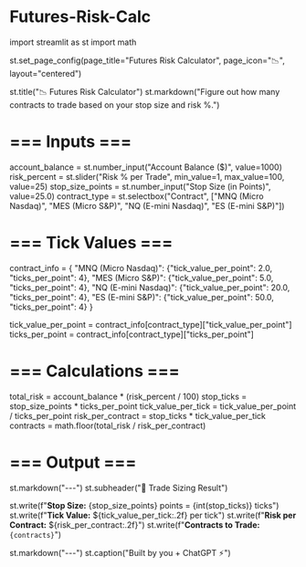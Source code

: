 # Futures-Risk-Calc
import streamlit as st
import math

st.set_page_config(page_title="Futures Risk Calculator", page_icon="📉", layout="centered")

st.title("📉 Futures Risk Calculator")
st.markdown("Figure out how many contracts to trade based on your stop size and risk %.")

# === Inputs ===
account_balance = st.number_input("Account Balance ($)", value=1000)
risk_percent = st.slider("Risk % per Trade", min_value=1, max_value=100, value=25)
stop_size_points = st.number_input("Stop Size (in Points)", value=25.0)
contract_type = st.selectbox("Contract", ["MNQ (Micro Nasdaq)", "MES (Micro S&P)", "NQ (E-mini Nasdaq)", "ES (E-mini S&P)"])

# === Tick Values ===
contract_info = {
    "MNQ (Micro Nasdaq)": {"tick_value_per_point": 2.0, "ticks_per_point": 4},
    "MES (Micro S&P)": {"tick_value_per_point": 5.0, "ticks_per_point": 4},
    "NQ (E-mini Nasdaq)": {"tick_value_per_point": 20.0, "ticks_per_point": 4},
    "ES (E-mini S&P)": {"tick_value_per_point": 50.0, "ticks_per_point": 4}
}

tick_value_per_point = contract_info[contract_type]["tick_value_per_point"]
ticks_per_point = contract_info[contract_type]["ticks_per_point"]

# === Calculations ===
total_risk = account_balance * (risk_percent / 100)
stop_ticks = stop_size_points * ticks_per_point
tick_value_per_tick = tick_value_per_point / ticks_per_point
risk_per_contract = stop_ticks * tick_value_per_tick
contracts = math.floor(total_risk / risk_per_contract)

# === Output ===
st.markdown("---")
st.subheader("🧾 Trade Sizing Result")

st.write(f"**Stop Size:** {stop_size_points} points = {int(stop_ticks)} ticks")
st.write(f"**Tick Value:** ${tick_value_per_tick:.2f} per tick")
st.write(f"**Risk per Contract:** ${risk_per_contract:.2f}")
st.write(f"**Contracts to Trade:** `{contracts}`")

st.markdown("---")
st.caption("Built by you + ChatGPT ⚡")
